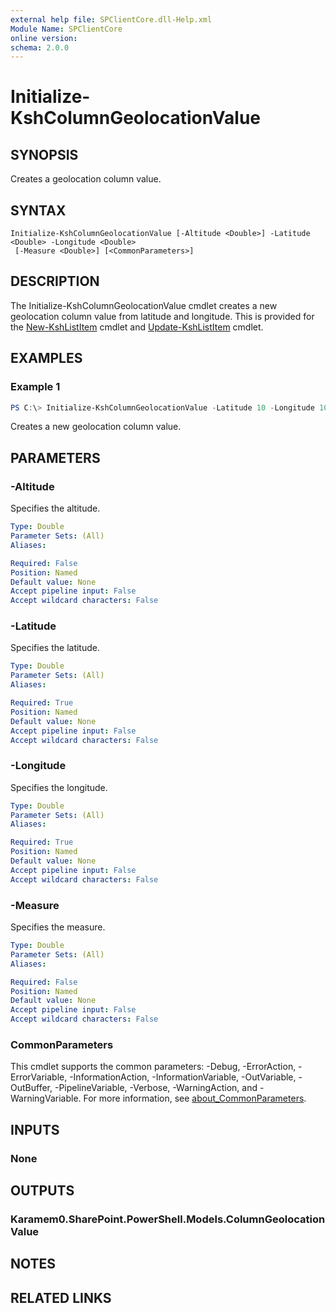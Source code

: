 ```yaml
---
external help file: SPClientCore.dll-Help.xml
Module Name: SPClientCore
online version:
schema: 2.0.0
---
```


# Initialize-KshColumnGeolocationValue

## SYNOPSIS
Creates a geolocation column value.

## SYNTAX

```
Initialize-KshColumnGeolocationValue [-Altitude <Double>] -Latitude <Double> -Longitude <Double>
 [-Measure <Double>] [<CommonParameters>]
```

## DESCRIPTION
The Initialize-KshColumnGeolocationValue cmdlet creates a new geolocation column value from latitude and longitude.
This is provided for the [New-KshListItem](New-KshListItem.md) cmdlet and [Update-KshListItem](Update-KshListItem.md) cmdlet.

## EXAMPLES

### Example 1
```powershell
PS C:\> Initialize-KshColumnGeolocationValue -Latitude 10 -Longitude 10
```

Creates a new geolocation column value.

## PARAMETERS

### -Altitude
Specifies the altitude.

```yaml
Type: Double
Parameter Sets: (All)
Aliases:

Required: False
Position: Named
Default value: None
Accept pipeline input: False
Accept wildcard characters: False
```

### -Latitude
Specifies the latitude.

```yaml
Type: Double
Parameter Sets: (All)
Aliases:

Required: True
Position: Named
Default value: None
Accept pipeline input: False
Accept wildcard characters: False
```

### -Longitude
Specifies the longitude.

```yaml
Type: Double
Parameter Sets: (All)
Aliases:

Required: True
Position: Named
Default value: None
Accept pipeline input: False
Accept wildcard characters: False
```

### -Measure
Specifies the measure.

```yaml
Type: Double
Parameter Sets: (All)
Aliases:

Required: False
Position: Named
Default value: None
Accept pipeline input: False
Accept wildcard characters: False
```

### CommonParameters
This cmdlet supports the common parameters: -Debug, -ErrorAction, -ErrorVariable, -InformationAction, -InformationVariable, -OutVariable, -OutBuffer, -PipelineVariable, -Verbose, -WarningAction, and -WarningVariable. For more information, see [about_CommonParameters](http://go.microsoft.com/fwlink/?LinkID=113216).

## INPUTS

### None

## OUTPUTS

### Karamem0.SharePoint.PowerShell.Models.ColumnGeolocationValue

## NOTES

## RELATED LINKS
